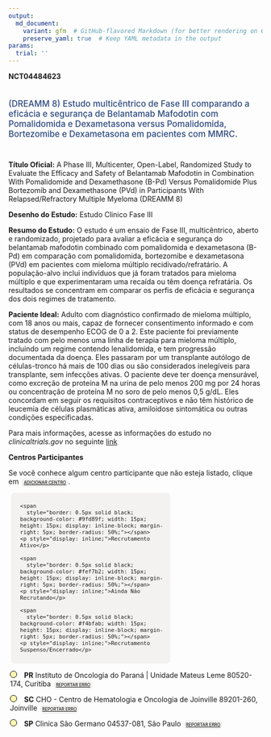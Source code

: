 ```yaml
---
output: 
  md_document:
    variant: gfm  # GitHub-flavored Markdown (for better rendering on GitHub)
    preserve_yaml: true  # Keep YAML metadata in the output
params:
  trial: ''
---
```


<script async src="https://scripts.simpleanalyticscdn.com/latest.js"></script>

**NCT04484623**

<div style="padding: 5px 5px 5px 0px; font-size: 1.20em; font-weight: 500; color: #2E4A7F; text-align: left; margin-bottom: 20px">

(DREAMM 8) Estudo multicêntrico de Fase III comparando a eficácia e
segurança de Belantamab Mafodotin com Pomalidomida e Dexametasona versus
Pomalidomida, Bortezomibe e Dexametasona em pacientes com MMRC.

</div>

**Título Oficial:** A Phase III, Multicenter, Open-Label, Randomized
Study to Evaluate the Efficacy and Safety of Belantamab Mafodotin in
Combination With Pomalidomide and Dexamethasone (B-Pd) Versus
Pomalidomide Plus Bortezomib and Dexamethasone (PVd) in Participants
With Relapsed/Refractory Multiple Myeloma (DREAMM 8)

**Desenho do Estudo:** Estudo Clinico Fase III

**Resumo do Estudo:** O estudo é um ensaio de Fase III, multicêntrico,
aberto e randomizado, projetado para avaliar a eficácia e segurança do
belantamab mafodotin combinado com pomalidomida e dexametasona (B-Pd) em
comparação com pomalidomida, bortezomibe e dexametasona (PVd) em
pacientes com mieloma múltiplo recidivado/refratário. A população-alvo
inclui indivíduos que já foram tratados para mieloma múltiplo e que
experimentaram uma recaída ou têm doença refratária. Os resultados se
concentram em comparar os perfis de eficácia e segurança dos dois
regimes de tratamento.

**Paciente Ideal:** Adulto com diagnóstico confirmado de mieloma
múltiplo, com 18 anos ou mais, capaz de fornecer consentimento informado
e com status de desempenho ECOG de 0 a 2. Este paciente foi previamente
tratado com pelo menos uma linha de terapia para mieloma múltiplo,
incluindo um regime contendo lenalidomida, e tem progressão documentada
da doença. Eles passaram por um transplante autólogo de células-tronco
há mais de 100 dias ou são considerados inelegíveis para transplante,
sem infecções ativas. O paciente deve ter doença mensurável, como
excreção de proteína M na urina de pelo menos 200 mg por 24 horas ou
concentração de proteína M no soro de pelo menos 0,5 g/dL. Eles
concordam em seguir os requisitos contraceptivos e não têm histórico de
leucemia de células plasmáticas ativa, amiloidose sintomática ou outras
condições especificadas.

Para mais informações, acesse as informações do estudo no
*clinicaltrials.gov* no seguinte
[link](https://clinicaltrials.gov/ct2/show/NCT04484623)

**Centros Participantes**

Se você conhece algum centro participante que não esteja listado, clique
em
<span style="color: #2E4A7F; margin-left: 2px; padding: 4px; background-color: #f3f2f1; border-radius: 8px; font-weight: 500; font-size: 0.6em"><a
href="https://flazar.shinyapps.io/formsapp?study_nct_id=NCT04484623&amp;location_id=N%2FA&amp;location_full_name=N%2FA&amp;form_type=Adicionar%20Centro"
target="_blank">ADICIONAR CENTRO</a></span>.

<div style="margin-bottom: 8px; margin-left: 5px; padding: 8px; max-width: 300px; background-color: #f3f2f1; border-radius: 8px; font-size: 0.9em">

<div style="margin-left: 10px;">

    <span 
      style="border: 0.5px solid black; background-color: #9fd89f; width: 15px; height: 15px; display: inline-block; margin-right: 5px; border-radius: 50%;"></span>
    <p style="display: inline;">Recrutamento Ativo</p>

</div>

<div style="margin-left: 10px;">

    <span 
      style="border: 0.5px solid black; background-color: #fef7b2; width: 15px; height: 15px; display: inline-block; margin-right: 5px; border-radius: 50%;"></span>
    <p style="display: inline;">Ainda Não Recrutando</p>

</div>

<div style="margin-left: 10px;">

    <span 
      style="border: 0.5px solid black; background-color: #f4bfab; width: 15px; height: 15px; display: inline-block; margin-right: 5px; border-radius: 50%;"></span>
    <p style="display: inline;">Recrutamento Suspenso/Encerrado</p>

</div>

</div>

<div style="margin: 3px;">

<span style="border: 0.5px solid black; display: inline-block; width: 12px; height: 12px; border-radius: 50%; margin-right: 10px; padding-bottom: 0px; background-color: #fef7b2;"></span>
<b>PR</b> Instituto de Oncologia do Paraná \| Unidade Mateus Leme
80520-174, Curitiba
<span style="color: #2E4A7F; margin-left: 2px; padding: 4px; background-color: #f3f2f1; border-radius: 8px; font-weight: 500; font-size: 0.6em"><a
href="https://flazar.shinyapps.io/formsapp?study_nct_id=NCT04484623&amp;location_id=GSKINVESTIGATIONALSITECURITIBA80530010BRAZIL&amp;location_full_name=Instituto%20de%20Oncologia%20do%20Paran%C3%A1%20%7C%20Unidade%20Mateus%20Leme%2C%2080520-174%2C%20Curitiba&amp;form_type=Reportar%20Erro"
target="_blank">REPORTAR ERRO</a></span>

</div>

<div style="margin: 3px;">

<span style="border: 0.5px solid black; display: inline-block; width: 12px; height: 12px; border-radius: 50%; margin-right: 10px; padding-bottom: 0px; background-color: #fef7b2;"></span>
<b>SC</b> CHO - Centro de Hematologia e Oncologia de Joinville
89201-260, Joinville
<span style="color: #2E4A7F; margin-left: 2px; padding: 4px; background-color: #f3f2f1; border-radius: 8px; font-weight: 500; font-size: 0.6em"><a
href="https://flazar.shinyapps.io/formsapp?study_nct_id=NCT04484623&amp;location_id=GSKINVESTIGATIONALSITEJOINVILLESANTACATARINA89201260BRAZIL&amp;location_full_name=CHO%20-%20Centro%20de%20Hematologia%20e%20Oncologia%20de%20Joinville%2C%2089201-260%2C%20Joinville&amp;form_type=Reportar%20Erro"
target="_blank">REPORTAR ERRO</a></span>

</div>

<div style="margin: 3px;">

<span style="border: 0.5px solid black; display: inline-block; width: 12px; height: 12px; border-radius: 50%; margin-right: 10px; padding-bottom: 0px; background-color: #fef7b2;"></span>
<b>SP</b> Clinica São Germano 04537-081, São Paulo
<span style="color: #2E4A7F; margin-left: 2px; padding: 4px; background-color: #f3f2f1; border-radius: 8px; font-weight: 500; font-size: 0.6em"><a
href="https://flazar.shinyapps.io/formsapp?study_nct_id=NCT04484623&amp;location_id=GSKINVESTIGATIONALSITESAOPAULO04537080BRAZIL&amp;location_full_name=Clinica%20S%C3%A3o%20Germano%2C%2004537-081%2C%20S%C3%A3o%20Paulo&amp;form_type=Reportar%20Erro"
target="_blank">REPORTAR ERRO</a></span>

</div>
